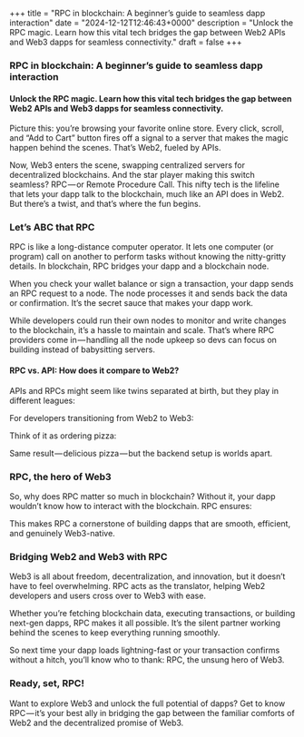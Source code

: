 +++
title = "RPC in blockchain: A beginner’s guide to seamless dapp interaction"
date = "2024-12-12T12:46:43+0000"
description = "Unlock the RPC magic. Learn how this vital tech bridges the gap between Web2 APIs and Web3 dapps for seamless connectivity."
draft = false
+++

### RPC in blockchain: A beginner’s guide to seamless dapp interaction


#### Unlock the RPC magic. Learn how this vital tech bridges the gap between Web2 APIs and Web3 dapps for seamless connectivity.


Picture this: you’re browsing your favorite online store. Every click, scroll, and “Add to Cart” button fires off a signal to a server that makes the magic happen behind the scenes. That’s Web2, fueled by APIs.


Now, Web3 enters the scene, swapping centralized servers for decentralized blockchains. And the star player making this switch seamless? RPC — or Remote Procedure Call. This nifty tech is the lifeline that lets your dapp talk to the blockchain, much like an API does in Web2. But there’s a twist, and that’s where the fun begins.


### Let’s ABC that RPC


RPC is like a long-distance computer operator. It lets one computer (or program) call on another to perform tasks without knowing the nitty-gritty details. In blockchain, RPC bridges your dapp and a blockchain node.


When you check your wallet balance or sign a transaction, your dapp sends an RPC request to a node. The node processes it and sends back the data or confirmation. It’s the secret sauce that makes your dapp work.


While developers could run their own nodes to monitor and write changes to the blockchain, it’s a hassle to maintain and scale. That’s where RPC providers come in — handling all the node upkeep so devs can focus on building instead of babysitting servers.


#### RPC vs. API: How does it compare to Web2?


APIs and RPCs might seem like twins separated at birth, but they play in different leagues:


For developers transitioning from Web2 to Web3:


Think of it as ordering pizza:


Same result — delicious pizza — but the backend setup is worlds apart.


### RPC, the hero of Web3


So, why does RPC matter so much in blockchain? Without it, your dapp wouldn’t know how to interact with the blockchain. RPC ensures:


This makes RPC a cornerstone of building dapps that are smooth, efficient, and genuinely Web3-native.


### Bridging Web2 and Web3 with RPC


Web3 is all about freedom, decentralization, and innovation, but it doesn’t have to feel overwhelming. RPC acts as the translator, helping Web2 developers and users cross over to Web3 with ease.


Whether you’re fetching blockchain data, executing transactions, or building next-gen dapps, RPC makes it all possible. It’s the silent partner working behind the scenes to keep everything running smoothly.


So next time your dapp loads lightning-fast or your transaction confirms without a hitch, you’ll know who to thank: RPC, the unsung hero of Web3.


### Ready, set, RPC!


Want to explore Web3 and unlock the full potential of dapps? Get to know RPC — it’s your best ally in bridging the gap between the familiar comforts of Web2 and the decentralized promise of Web3.
